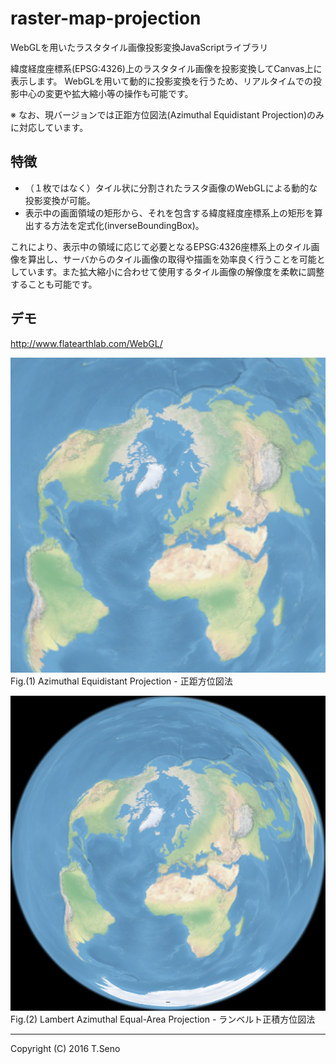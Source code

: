 raster-map-projection
==============
WebGLを用いたラスタタイル画像投影変換JavaScriptライブラリ

緯度経度座標系(EPSG:4326)上のラスタタイル画像を投影変換してCanvas上に表示します。
WebGLを用いて動的に投影変換を行うため、リアルタイムでの投影中心の変更や拡大縮小等の操作も可能です。

※ なお、現バージョンでは正距方位図法(Azimuthal Equidistant Projection)のみに対応しています。

特徴
-----
* （１枚ではなく）タイル状に分割されたラスタ画像のWebGLによる動的な投影変換が可能。
* 表示中の画面領域の矩形から、それを包含する緯度経度座標系上の矩形を算出する方法を定式化(inverseBoundingBox)。

これにより、表示中の領域に応じて必要となるEPSG:4326座標系上のタイル画像を算出し、サーバからのタイル画像の取得や描画を効率良く行うことを可能としています。また拡大縮小に合わせて使用するタイル画像の解像度を柔軟に調整することも可能です。

デモ
-----
http://www.flatearthlab.com/WebGL/

![画面イメージ(aeqd)](docs/sample.png)  
Fig.(1) Azimuthal Equidistant Projection - 正距方位図法

![画面イメージ(laea)](docs/sample-laea.png)  
Fig.(2) Lambert Azimuthal Equal-Area Projection - ランベルト正積方位図法

----
Copyright (C) 2016 T.Seno
